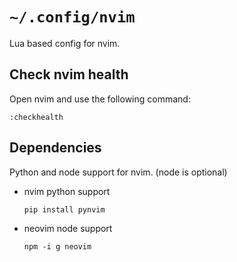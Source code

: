 # `~/.config/nvim`

Lua based config for nvim.

## Check nvim health
Open nvim and use the following command:
```
:checkhealth
```

## Dependencies
Python and node support for nvim. (node is optional)
- nvim python support
  ```
  pip install pynvim
  ```

- neovim node support
  ```
  npm -i g neovim
  ```

